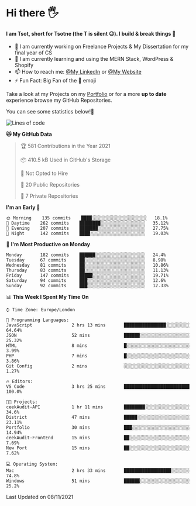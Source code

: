 # Hi there :raised_hand_with_fingers_splayed:
#### I am Tsot, short for Tsotne (the T is silent :wink:). I build & break things :space_invader:
- :telescope: I am currently working on Freelance Projects & My Dissertation for my final year of CS
- :seedling: I am currently learning and using the MERN Stack, WordPress & Shopify
- :mailbox: How to reach me: [@My LinkedIn](https://www.linkedin.com/in/tsotne-gvadzabia/) or [@My Website](https://tsotnegvadzabia.me/contact)
- :zap: Fun Fact: Big Fan of the :space_invader: emoji

Take a look at my Projects on my [Portfolio](https://tsotne.co.uk/) or for a more **up to date** experience browse my GitHub Repositories.

You can see some statistics below!:space_invader:
<!--START_SECTION:waka-->
![Lines of code](https://img.shields.io/badge/From%20Hello%20World%20I%27ve%20Written-3.5%20million%20lines%20of%20code-blue)

**🐱 My GitHub Data** 

> 🏆 581 Contributions in the Year 2021
 > 
> 📦 410.5 kB Used in GitHub's Storage 
 > 
> 🚫 Not Opted to Hire
 > 
> 📜 20 Public Repositories 
 > 
> 🔑 7 Private Repositories  
 > 
**I'm an Early 🐤** 

```text
🌞 Morning    135 commits    ████░░░░░░░░░░░░░░░░░░░░░   18.1% 
🌆 Daytime    262 commits    ████████░░░░░░░░░░░░░░░░░   35.12% 
🌃 Evening    207 commits    ███████░░░░░░░░░░░░░░░░░░   27.75% 
🌙 Night      142 commits    ████░░░░░░░░░░░░░░░░░░░░░   19.03%

```
📅 **I'm Most Productive on Monday** 

```text
Monday       182 commits    ██████░░░░░░░░░░░░░░░░░░░   24.4% 
Tuesday      67 commits     ██░░░░░░░░░░░░░░░░░░░░░░░   8.98% 
Wednesday    81 commits     ██░░░░░░░░░░░░░░░░░░░░░░░   10.86% 
Thursday     83 commits     ██░░░░░░░░░░░░░░░░░░░░░░░   11.13% 
Friday       147 commits    █████░░░░░░░░░░░░░░░░░░░░   19.71% 
Saturday     94 commits     ███░░░░░░░░░░░░░░░░░░░░░░   12.6% 
Sunday       92 commits     ███░░░░░░░░░░░░░░░░░░░░░░   12.33%

```


📊 **This Week I Spent My Time On** 

```text
⌚︎ Time Zone: Europe/London

💬 Programming Languages: 
JavaScript               2 hrs 13 mins       ████████████████░░░░░░░░░   64.64% 
JSON                     52 mins             ██████░░░░░░░░░░░░░░░░░░░   25.32% 
HTML                     8 mins              █░░░░░░░░░░░░░░░░░░░░░░░░   3.99% 
PHP                      7 mins              █░░░░░░░░░░░░░░░░░░░░░░░░   3.86% 
Git Config               2 mins              ░░░░░░░░░░░░░░░░░░░░░░░░░   1.27%

🔥 Editors: 
VS Code                  3 hrs 25 mins       █████████████████████████   100.0%

🐱‍💻 Projects: 
ceekAudit-API            1 hr 11 mins        ████████░░░░░░░░░░░░░░░░░   34.6% 
District                 47 mins             █████░░░░░░░░░░░░░░░░░░░░   23.11% 
Portfolio                30 mins             ███░░░░░░░░░░░░░░░░░░░░░░   14.94% 
ceekAudit-FrontEnd       15 mins             ██░░░░░░░░░░░░░░░░░░░░░░░   7.69% 
New Port                 15 mins             ██░░░░░░░░░░░░░░░░░░░░░░░   7.62%

💻 Operating System: 
Mac                      2 hrs 33 mins       ██████████████████░░░░░░░   74.8% 
Windows                  51 mins             ██████░░░░░░░░░░░░░░░░░░░   25.2%

```


 Last Updated on 08/11/2021
<!--END_SECTION:waka-->
